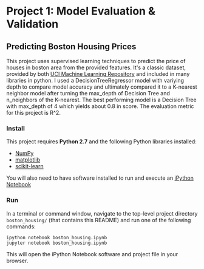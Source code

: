 # Project 1: Model Evaluation & Validation
## Predicting Boston Housing Prices

This project uses supervised learning techniques to predict the price of houses in boston area from the provided features. It's a classic dataset, provided by both [UCI Machine Learning Repository](https://archive.ics.uci.edu/ml/datasets/Housing) and included in many libraries in python. I used a DecisionTreeRegressor model with variying depth to compare model accuracy and ultimately compared it to a K-nearest neighbor model after turning the max_depth of Decision Tree and n_neighbors of the K-nearest. The best performing model is a Decision Tree with max_depth of 4 which yields about 0.8 in score. The evaluation metric for this project is R^2.



### Install

This project requires **Python 2.7** and the following Python libraries installed:

- [NumPy](http://www.numpy.org/)
- [matplotlib](http://matplotlib.org/)
- [scikit-learn](http://scikit-learn.org/stable/)

You will also need to have software installed to run and execute an [iPython Notebook](http://ipython.org/notebook.html)

### Run

In a terminal or command window, navigate to the top-level project directory `boston_housing/` (that contains this README) and run one of the following commands:

```ipython notebook boston_housing.ipynb```  
```jupyter notebook boston_housing.ipynb```

This will open the iPython Notebook software and project file in your browser.
